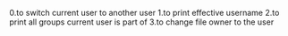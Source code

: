 0.to switch current user to another user
1.to print effective username
2.to print all groups current user is part of
3.to change file owner to the user
